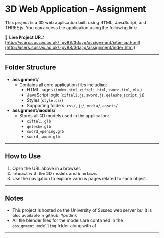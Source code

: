 # 3D Web Application – Assignment

This project is a 3D web application built using HTML, JavaScript, and THREE.js. You can access the application using the following link:

🔗 **Live Project URL:**  
[http://users.sussex.ac.uk/~pv88/3dapp/assignment/sitemap.html](http://users.sussex.ac.uk/~pv88/3dapp/assignment/index.html)

---

## Folder Structure

- **assignment/**
  - Contains all core application files including:
    - HTML pages (`index.html`, `cifteli.html`, `sword.html`, etc.)
    - JavaScript logic (`cifteli.js`, `sword.js`, `qeleshe_script.js`)
    - Styles (`style.css`)
    - Supporting folders: `css/`, `js/`, `media/`, `assets/`
- **assignment/models/**
  - Stores all 3D models used in the application:
    - `cifteli.glb`
    - `qeleshe.glb`
    - `sword_opening.glb`
    - `sword_tamam.glb`

---

## How to Use

1. Open the URL above in a browser.
2. Interact with the 3D models and interface.
3. Use the navigation to explore various pages related to each object.

---

## Notes

- This project is hosted on the University of Sussex web server but it is also available in github: #putlink 
- All the blender files for the models are contained in the `assignment_modelling` folder along with af 

---


